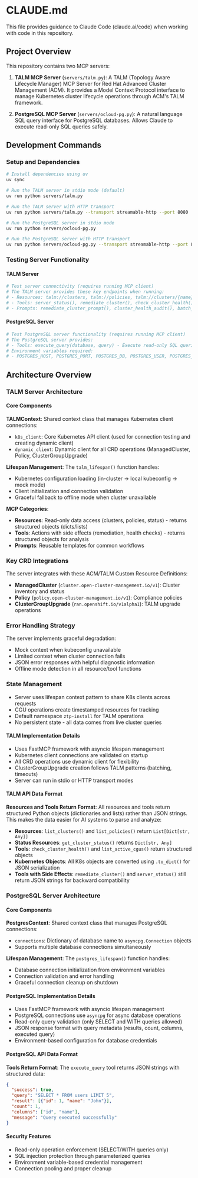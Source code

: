 # CLAUDE.md

This file provides guidance to Claude Code (claude.ai/code) when working with code in this repository.

## Project Overview

This repository contains two MCP servers:

1. **TALM MCP Server** (`servers/talm.py`): A TALM (Topology Aware Lifecycle Manager) MCP Server for Red Hat Advanced Cluster Management (ACM). It provides a Model Context Protocol interface to manage Kubernetes cluster lifecycle operations through ACM's TALM framework.

2. **PostgreSQL MCP Server** (`servers/ocloud-pg.py`): A natural language SQL query interface for PostgreSQL databases. Allows Claude to execute read-only SQL queries safely.

## Development Commands

### Setup and Dependencies
```bash
# Install dependencies using uv
uv sync

# Run the TALM server in stdio mode (default)
uv run python servers/talm.py

# Run the TALM server with HTTP transport
uv run python servers/talm.py --transport streamable-http --port 8080

# Run the PostgreSQL server in stdio mode
uv run python servers/ocloud-pg.py

# Run the PostgreSQL server with HTTP transport
uv run python servers/ocloud-pg.py --transport streamable-http --port 8081
```

### Testing Server Functionality

#### TALM Server
```bash
# Test server connectivity (requires running MCP client)
# The TALM server provides these key endpoints when running:
# - Resources: talm://clusters, talm://policies, talm://clusters/{name}/status  
# - Tools: server_status(), remediate_cluster(), check_cluster_health(), list_active_cgus()
# - Prompts: remediate_cluster_prompt(), cluster_health_audit(), batch_remediation_prompt()
```

#### PostgreSQL Server
```bash
# Test PostgreSQL server functionality (requires running MCP client)
# The PostgreSQL server provides:
# - Tools: execute_query(database, query) - Execute read-only SQL queries
# Environment variables required:
# - POSTGRES_HOST, POSTGRES_PORT, POSTGRES_DB, POSTGRES_USER, POSTGRES_PASSWORD
```

## Architecture Overview

### TALM Server Architecture

#### Core Components

**TALMContext**: Shared context class that manages Kubernetes client connections:
- `k8s_client`: Core Kubernetes API client (used for connection testing and creating dynamic client)
- `dynamic_client`: Dynamic client for all CRD operations (ManagedCluster, Policy, ClusterGroupUpgrade)

**Lifespan Management**: The `talm_lifespan()` function handles:
- Kubernetes configuration loading (in-cluster → local kubeconfig → mock mode)
- Client initialization and connection validation
- Graceful fallback to offline mode when cluster unavailable

**MCP Categories**:
- **Resources**: Read-only data access (clusters, policies, status) - returns structured objects (dicts/lists)
- **Tools**: Actions with side effects (remediation, health checks) - returns structured objects for analysis
- **Prompts**: Reusable templates for common workflows

### Key CRD Integrations

The server integrates with these ACM/TALM Custom Resource Definitions:

- **ManagedCluster** (`cluster.open-cluster-management.io/v1`): Cluster inventory and status
- **Policy** (`policy.open-cluster-management.io/v1`): Compliance policies
- **ClusterGroupUpgrade** (`ran.openshift.io/v1alpha1`): TALM upgrade operations

### Error Handling Strategy

The server implements graceful degradation:
- Mock context when kubeconfig unavailable
- Limited context when cluster connection fails  
- JSON error responses with helpful diagnostic information
- Offline mode detection in all resource/tool functions

### State Management

- Server uses lifespan context pattern to share K8s clients across requests
- CGU operations create timestamped resources for tracking
- Default namespace `ztp-install` for TALM operations
- No persistent state - all data comes from live cluster queries

#### TALM Implementation Details

- Uses FastMCP framework with asyncio lifespan management
- Kubernetes client connections are validated on startup
- All CRD operations use dynamic client for flexibility
- ClusterGroupUpgrade creation follows TALM patterns (batching, timeouts)
- Server can run in stdio or HTTP transport modes

#### TALM API Data Format

**Resources and Tools Return Format**: All resources and tools return structured Python objects (dictionaries and lists) rather than JSON strings. This makes the data easier for AI systems to parse and analyze:

- **Resources**: `list_clusters()` and `list_policies()` return `List[Dict[str, Any]]`
- **Status Resources**: `get_cluster_status()` returns `Dict[str, Any]` 
- **Tools**: `check_cluster_health()` and `list_active_cgus()` return structured objects
- **Kubernetes Objects**: All K8s objects are converted using `.to_dict()` for JSON serialization
- **Tools with Side Effects**: `remediate_cluster()` and `server_status()` still return JSON strings for backward compatibility

### PostgreSQL Server Architecture

#### Core Components

**PostgresContext**: Shared context class that manages PostgreSQL connections:
- `connections`: Dictionary of database name to `asyncpg.Connection` objects
- Supports multiple database connections simultaneously

**Lifespan Management**: The `postgres_lifespan()` function handles:
- Database connection initialization from environment variables
- Connection validation and error handling
- Graceful connection cleanup on shutdown

#### PostgreSQL Implementation Details

- Uses FastMCP framework with asyncio lifespan management
- PostgreSQL connections use `asyncpg` for async database operations
- Read-only query validation (only SELECT and WITH queries allowed)
- JSON response format with query metadata (results, count, columns, executed query)
- Environment-based configuration for database credentials

#### PostgreSQL API Data Format

**Tools Return Format**: The `execute_query` tool returns JSON strings with structured data:

```json
{
  "success": true,
  "query": "SELECT * FROM users LIMIT 5",
  "result": [{"id": 1, "name": "John"}],
  "count": 1,
  "columns": ["id", "name"],
  "message": "Query executed successfully"
}
```

#### Security Features

- Read-only operation enforcement (SELECT/WITH queries only)
- SQL injection protection through parameterized queries
- Environment variable-based credential management
- Connection pooling and proper cleanup